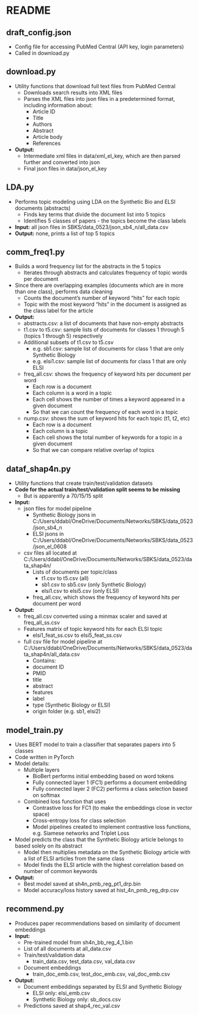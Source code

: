 # README

## draft_config.json
- Config file for accessing PubMed Central (API key, login parameters)
- Called in download.py

## download.py
- Utility functions that download full text files from PubMed Central
    - Downloads search results into XML files
    - Parses the XML files into json files in a predetermined format, including information about:
        - Article ID
        - Title
        - Authors
        - Abstract
        - Article body
        - References
- **Output:**
    - Intermediate xml files in data/xml_el_key, which are then parsed further and converted into json
    - Final json files in data/json_el_key

## LDA.py
- Performs topic modeling using LDA on the Synthetic Bio and ELSI documents (abstracts)
    - Finds key terms that divide the document list into 5 topics 
    - Identifies 5 classes of papers - the topics become the class labels
- **Input:** all json files in SBKS/data_0523/json_sb4_n/all_data.csv
- **Output:** none, prints a list of top 5 topics

## comm_freq1.py
- Builds a word frequency list for the abstracts in the 5 topics
    - Iterates through abstracts and calculates frequency of topic words per document
- Since there are overlapping examples (documents which are in more than one class), performs data cleaning
    - Counts the document’s number of keyword “hits” for each topic
    - Topic with the most keyword “hits” in the document is assigned as the class label for the article
- **Output:**
    - abstracts.csv: a list of documents that have non-empty abstracts
    - t1.csv to t5.csv: sample lists of documents for classes 1 through 5 (topics 1 through 5) respectively
    - Additional subsets of t1.csv to t5.csv
        - e.g. sb1.csv: sample list of documents for class 1 that are only Synthetic Biology
        - e.g. elsi1.csv: sample list of documents for class 1 that are only ELSI
    - freq_all.csv: shows the frequency of keyword hits per document per word
        - Each row is a document
        - Each column is a word in a topic
        - Each cell shows the number of times a keyword appeared in a given document
        - So that we can count the frequency of each word in a topic
    - nump.csv: shows the sum of keyword hits for each topic (t1, t2, etc)
        - Each row is a document
        - Each column is a topic
        - Each cell shows the total number of keywords for a topic in a given document
        - So that we can compare relative overlap of topics
        
## dataf_shap4n.py
- Utility functions that create train/test/validation datasets
- **Code for the actual train/test/validation split seems to be missing**
    - But is apparently a 70/15/15 split
- **Input:**
    - json files for model pipeline
        - Synthetic Biology jsons in C:/Users/ddabl/OneDrive/Documents/Networks/SBKS/data_0523/json_sb4_n
        - ELSI jsons in C:/Users/ddabl/OneDrive/Documents/Networks/SBKS/data_0523/json_el_0608
    - csv files all located at C:/Users/ddabl/OneDrive/Documents/Networks/SBKS/data_0523/data_shap4n/
        - Lists of documents per topic/class
            - t1.csv to t5.csv (all)
            - sb1.csv to sb5.csv (only Synthetic Biology)
            - elsi1.csv to elsi5.csv (only ELSI)
        - freq_all.csv, which shows the frequency of keyword hits per document per word
- **Output:**
    - freq_all.csv converted using a minmax scaler and saved at freq_all_ss.csv
    - Features matrix of topic keyword hits for each ELSI topic
        - elsi1_feat_ss.csv to elsi5_feat_ss.csv
    - full csv file for model pipeline at C:/Users/ddabl/OneDrive/Documents/Networks/SBKS/data_0523/data_shap4n/all_data.csv
        - Contains:
        - document ID
        - PMID
        - title
        - abstract
        - features
        - label
        - type (Synthetic Biology or ELSI)
        - origin folder (e.g. sb1, elsi2)

## model_train.py
- Uses BERT model to train a classifier that separates papers into 5 classes
- Code written in PyTorch
- Model details:
    - Multiple layers
        - BioBert performs initial embedding based on word tokens
        - Fully connected layer 1 (FC1) performs a document embedding
        - Fully connected layer 2 (FC2) performs a class selection based on softmax
    - Combined loss function that uses
        - Contrastive loss for FC1 (to make the embeddings close in vector space)
        - Cross-entropy loss for class selection
        - Model pipelines created to implement contrastive loss functions, e.g. Siamese networks and Triplet Loss
- Model predicts the class that the Synthetic Biology article belongs to based solely on its abstract
    - Model then multiplies metadata on the Synthetic Biology article with a list of ELSI articles from the same class
    - Model finds the ELSI article with the highest correlation based on number of common keywords
- **Output:** 
    - Best model saved at sh4n_pmb_reg_pt1_drp.bin
    - Model accuracy/loss history saved at hist_4n_pmb_reg_drp.csv

## recommend.py
- Produces paper recommendations based on similarity of document embeddings
- **Input:**
    - Pre-trained model from sh4n_bb_reg_4_1.bin
    - List of all documents at all_data.csv
    - Train/test/validation data
        - train_data.csv, test_data.csv, val_data.csv 
    - Document embeddings
        - train_doc_emb.csv, test_doc_emb.csv, val_doc_emb.csv
- **Output:**
    - Document embeddings separated by ELSI and Synthetic Biology
        - ELSI only: elsi_emb.csv
        - Synthetic Biology only: sb_docs.csv
    - Predictions saved at shap4_rec_val.csv
